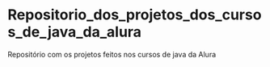 # Repositorio_dos_projetos_dos_cursos_de_java_da_alura
Repositório com os projetos feitos nos cursos de java da Alura
